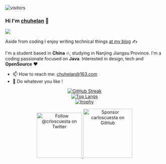 ![visitors](https://visitor-badge.glitch.me/badge?page_id=page.id&left_color=green&right_color=red)  

### Hi I'm [chuhelan](https://www.chuhelan.com) 👋

<div> <img src="https://metrics.lecoq.io/chuhelan"></div>

Aside from coding I enjoy writing technical things [at my blog](https://www.chuhelan.com) ✍️

I'm a student based in **China** :fire:, studying in Nanjing Jiangsu Province. I'm a coding passionate focused on **Java**. Interested in design, tech and **OpenSource** ❤️

- 📫 How to reach me: [chuhelan@163.com](mailto:chuhelan@163.com)
- :rocket: Do whatever you like !
 
<div align = "center">
  
[![GitHub Streak](https://streak-stats.demolab.com/?user=chuhelan)](https://git.io/streak-stats)  
[![Top Langs](https://github-readme-stats.vercel.app/api/top-langs/?username=chuhelan&layout=compact)](https://github.com/chuhelan)  
[![trophy](https://github-profile-trophy.vercel.app/?username=chuhelan&theme=nord&column=3&row=2)](https://github.com/chuhelan) 
  
<p>
  <a href="https://twitter.com/intent/follow?screen_name=chuhelan">
    <img src="https://user-images.githubusercontent.com/7629661/87821427-202e0280-c870-11ea-9e38-8c7c74856753.png" width="144" alt="Follow @crloscuesta on Twitter" title="Follow @crloscuesta on Twitter">
  </a>
  <a href="https://github.com/sponsors/chuhelan">
    <img src="https://user-images.githubusercontent.com/7629661/87821425-1f956c00-c870-11ea-9871-a76f99739501.png" width="156" alt="Sponsor carloscuesta on GitHub" title="Sponsor carloscuesta on GitHub">
  </a>
</p>
 
</div>
